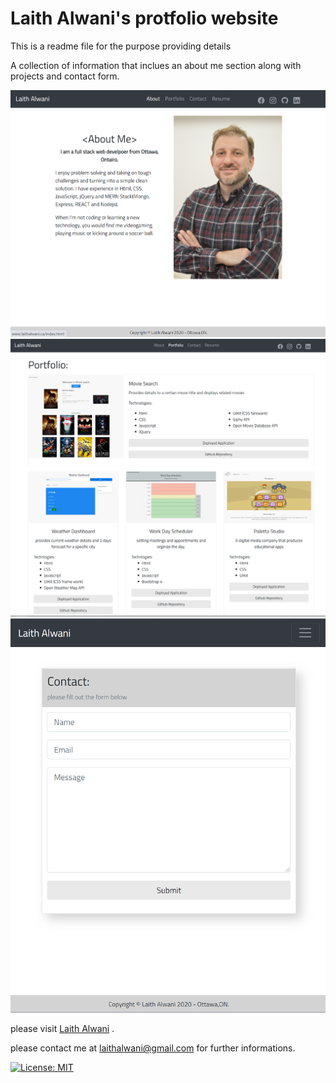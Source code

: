 # Laith Alwani's protfolio website

This is a readme file for the purpose providing details

A collection of information that inclues an about me section along with projects and contact form.

![](assets/images/about.png)
![](assets/images/profolio.png)
![](assets/images/contact.png)

please visit [Laith Alwani](https://www.laithalwani.ca) .

please contact me at laithalwani@gmail.com for further informations.

[![License: MIT](https://img.shields.io/badge/License-MIT-yellow.svg)](https://opensource.org/licenses/MIT)
